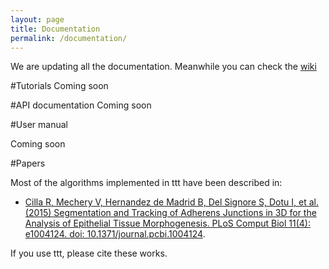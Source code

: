 ```yaml
---
layout: page
title: Documentation
permalink: /documentation/
---
```

We are updating all the documentation. Meanwhile you can check the [wiki](https://github.com/HatiniLab/ttt/wiki)

#Tutorials
Coming soon

#API documentation
Coming soon

#User manual

Coming soon

#Papers

Most of the algorithms implemented in ttt have been described in:

- [Cilla R, Mechery V, Hernandez de Madrid B, Del Signore S, Dotu I, et al. (2015) Segmentation and Tracking of Adherens Junctions in 3D for the Analysis of Epithelial Tissue Morphogenesis. PLoS Comput Biol 11(4): e1004124. doi: 10.1371/journal.pcbi.1004124](http://journals.plos.org/ploscompbiol/article?id=10.1371/journal.pcbi.1004124).

If you use ttt, please cite these works.
